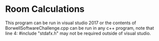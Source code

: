 # Room Calculations
This program can be run in visual studio 2017 or the contents of
BorwellSoftwareChallenge.cpp can be run in any c++ program, note 
that line 4: #include "stdafx.h" may not be required outside of
visual studio.